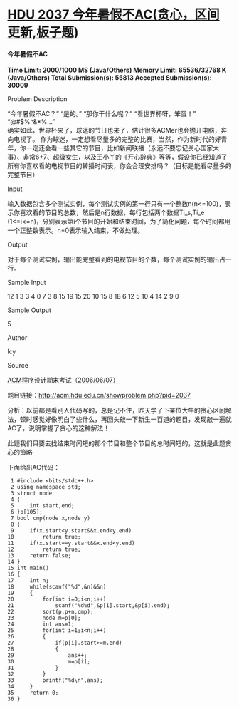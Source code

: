 # [HDU 2037 今年暑假不AC(贪心，区间更新,板子题)][0]

#### 今年暑假不AC

**Time Limit: 2000/1000 MS (Java/Others) Memory Limit: 65536/32768 K (Java/Others) Total Submission(s): 55813 Accepted Submission(s): 30009**

Problem Description

“今年暑假不AC？” “是的。” “那你干什么呢？” “看世界杯呀，笨蛋！” “@#$%^&*%...”  
确实如此，世界杯来了，球迷的节日也来了，估计很多ACMer也会抛开电脑，奔向电视了。 作为球迷，一定想看尽量多的完整的比赛，当然，作为新时代的好青年，你一定还会看一些其它的节目，比如新闻联播（永远不要忘记关心国家大事）、非常6+7、超级女生，以及王小丫的《开心辞典》等等，假设你已经知道了所有你喜欢看的电视节目的转播时间表，你会合理安排吗？（目标是能看尽量多的完整节目）

Input

输入数据包含多个测试实例，每个测试实例的第一行只有一个整数n(n<=100)，表示你喜欢看的节目的总数，然后是n行数据，每行包括两个数据Ti_s,Ti_e (1<=i<=n)，分别表示第i个节目的开始和结束时间，为了简化问题，每个时间都用一个正整数表示。n=0表示输入结束，不做处理。

Output

对于每个测试实例，输出能完整看到的电视节目的个数，每个测试实例的输出占一行。

Sample Input

12 1 3 3 4 0 7 3 8 15 19 15 20 10 15 8 18 6 12 5 10 4 14 2 9 0

Sample Output

5

Author

lcy

Source

[ACM程序设计期末考试（2006/06/07）][1]

题目链接：http://acm.hdu.edu.cn/showproblem.php?pid=2037

分析：以前都是看别人代码写的，总是记不住，昨天学了下某位大牛的贪心区间解法，顿时感觉好像明白了些什么，再回头敲一下新生一百道的题目，发现敲一遍就AC了，说明掌握了贪心的这种解法！

此题我们只要去找结束时间短的那个节目和整个节目的总时间短的，这就是此题贪心的策略

下面给出AC代码：

 

     1 #include <bits/stdc++.h>
     2 using namespace std;
     3 struct node
     4 {
     5     int start,end;
     6 }p[105];
     7 bool cmp(node x,node y)
     8 {
     9     if(x.start<y.start&&x.end<y.end)
    10         return true;
    11     if(x.start==y.start&&x.end<y.end)
    12         return true;
    13     return false;
    14 }
    15 int main()
    16 {
    17     int n;
    18     while(scanf("%d",&n)&&n)
    19     {
    20         for(int i=0;i<n;i++)
    21             scanf("%d%d",&p[i].start,&p[i].end);
    22         sort(p,p+n,cmp);
    23         node m=p[0];
    24         int ans=1;
    25         for(int i=1;i<n;i++)
    26         {
    27             if(p[i].start>=m.end)
    28             {
    29                 ans++;
    30                 m=p[i];
    31             }
    32         }
    33         printf("%d\n",ans);
    34     }
    35     return 0;
    36 }

[0]: http://www.cnblogs.com/ECJTUACM-873284962/p/6669947.html
[1]: http://acm.hdu.edu.cn/search.php?field=problem&key=ACM%B3%CC%D0%F2%C9%E8%BC%C6%C6%DA%C4%A9%BF%BC%CA%D4%A3%A82006%2F06%2F07%A3%A9&source=1&searchmode=source